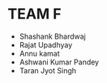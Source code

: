 # TEAM F

* Shashank Bhardwaj
* Rajat Upadhyay
* Annu kamat
* Ashwani Kumar Pandey
* Taran Jyot Singh 